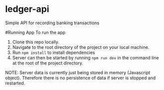 # ledger-api
Simple API for recording banking transactions

#Running App
To run the app
1. Clone this repo locally.
2. Navigate to the root directory of the project on your local machine.
3. Run `npm install` to install dependencies
4. Server can then be started by running `npm run dev` in the command line at the root of the project directory.

NOTE: Server data is currently just being stored in memory (Javascript object). Therefore there is no persistence of data if server is stopped and restarted.
